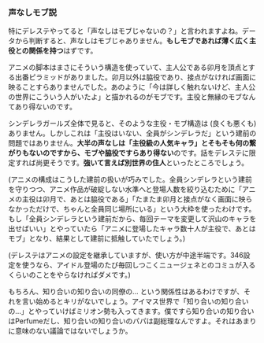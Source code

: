 
### 声なしモブ説

特にデレステやってると「声なしはモブじゃないの？」と言われますよね。データから判断すると、声なしはモブじゃありません。**もしモブであれば薄く広く主役との関係を持つ**はずです。

アニメの脚本はまさにそういう構造を使っていて、主人公である卯月を頂点とする出番ピラミッドがありました。卯月以外は脇役であり、接点がなければ画面に映ることすらありませんでした。あのように「今は詳しく触れないけど、主人公の世界にこういう人がいたよ」と描かれるのがモブです。主役と無縁のモブなんてあり得ないのです。

シンデレラガールズ全体で見ると、そのような主役・モブ構造は (良くも悪くも) ありません。しかしこれは「主役はいない、全員がシンデレラだ」という建前の問題ではありません。**大半の声なしは「主役級の人気キャラ」とそもそも何の繋がりもないのですから、モブや脇役ですらあり得ない**のです。話をデレステに限定すれば尚更そうです。**強いて言えば別世界の住人**といったところでしょう。

(アニメの構成はこうした建前の扱いが巧みでした。全員シンデレラという建前を守りつつ、アニメ作品が破綻しない水準へと登場人数を絞り込むために「アニメの主役は卯月で、あとは脇役である」「たまたま卯月と接点がなく画面に映らなかっただけで、ちゃんと全員同じ場所にいる」という大枠を使ったわけです。もし「全員シンデレラという建前だから、毎回テーマを変更して沢山のキャラを出せばいい」とやっていたら「アニメに登場したキャラ数十人が主役で、あとはモブ」となり、結果として建前に抵触していたでしょう。)

(デレステはアニメの設定を継承していますが、使い方が中途半端です。346設定を使うなら、アイドル登場のたび毎回しつこくニュージェネとのコミュが入るくらいのことをやらなければダメです。)

もちろん、知り合いの知り合いの同僚の… という関係性はあるわけですが、それを言い始めるとキリがないでしょう。アイマス世界で「知り合いの知り合いの…」とやっていけばミリオン勢も入ってきます。僕ですら知り合いの知り合いはPerfumeだし、知り合いの知り合いのパパは副総理なんですよ。それはあまりに意味のない議論ではないでしょうか。
